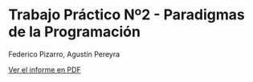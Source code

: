 # Trabajo Práctico Nº2 - Paradigmas de la Programación

Federico Pizarro, Agustín Pereyra

[Ver el informe en PDF](./report/report.pdf)